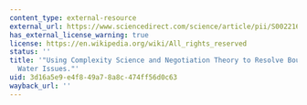 ```yaml
---
content_type: external-resource
external_url: https://www.sciencedirect.com/science/article/pii/S0022169418302737
has_external_license_warning: true
license: https://en.wikipedia.org/wiki/All_rights_reserved
status: ''
title: '"Using Complexity Science and Negotiation Theory to Resolve Boundary-Crossing
  Water Issues."'
uid: 3d16a5e9-e4f8-49a7-8a8c-474ff56d0c63
wayback_url: ''
---
```


